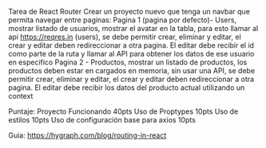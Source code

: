 Tarea de React Router
Crear  un proyecto nuevo que tenga un navbar que permita navegar entre paginas:
Pagina 1 (pagina por defecto)- Users, mostrar listado de usuarios, mostrar el avatar en la tabla, para esto llamar al api https://reqres.in (users), se debe permitir crear, eliminar y editar, el crear y editar deben redireccionar a otra pagina. El editar debe recibir el id como parte de la ruta y llamar al API para obtener los datos de ese usuario en especifico
Pagina 2 - Productos, mostrar un listado de productos, los productos deben estar en cargados en memoria, sin usar una API, se debe permitir crear, eliminar y editar, el crear y editar deben redireccionar a otra pagina. El editar debe recibir los datos del producto actual utilizando un context

Puntaje:
Proyecto Funcionando 40pts
Uso de Proptypes 10pts
Uso de estilos 10pts
Uso de configuración base para axios 10pts

Guia: https://hygraph.com/blog/routing-in-react